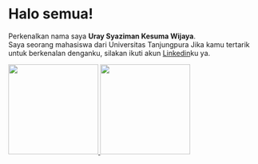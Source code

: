 
# Halo semua! 
Perkenalkan nama saya **Uray Syaziman Kesuma Wijaya**.\
Saya seorang mahasiswa dari Universitas Tanjungpura
Jika kamu tertarik untuk berkenalan denganku, silakan ikuti akun [Linkedin](https://www.linkedin.com/in/uray-syaziman-474167205)ku ya.
 
<p align="left">
<a href="https://github.com/syaziman2020">
  <img height="180em" src="https://github-readme-stats-eight-theta.vercel.app/api?  username=syaziman2020&show_icons=true&theme=algolia&include_all_commits=true&count_private=true"/>
  <img height="180em" src="https://github-readme-stats-eight-theta.vercel.app/api/top-langs/?username=syaziman2020&layout=compact&langs_count=8&theme=algolia"/>
</a>
</p>

<!---
syaziman2020/syaziman2020 is a ✨ special ✨ repository because its `README.md` (this file) appears on your GitHub profile.
You can click the Preview link to take a look at your changes.
--->
